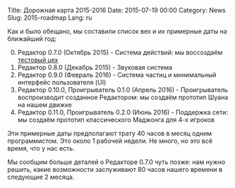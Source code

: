 Title: Дорожная карта 2015-2016
Date: 2015-07-19 00:00
Category: News
Slug: 2015-roadmap
Lang: ru

Как и было обещано, мы составили список вех и их примерные даты на ближайший год:

0. Редактор 0.7.0 (Октябрь 2015) - Система действий: мы воссоздаём <a title="Тестовый цех" href="https://youtu.be/9_6seUWcPbU" target="_blank">тестовый цех</a>
0. Редактор 0.8.0 (Декабрь 2015) - Звуковая система
0. Редактор 0.9.0 (Февраль 2016) - Система частиц и минимальный интерфейс пользователя (UI)
0. Редактор 0.10.0, Проигрыватель 0.1.0 (Апрель 2016) - Проигрыватель воспроизводит созданное Редактором: мы создаём прототип Шуана на нашем движке
0. Редактор 0.11.0, Проигрыватель 0.2.0 (Июнь 2016) - Поддержка сети: мы создаём прототип классического Маджонга для 4-х игроков


Эти примерные даты предполагают трату 40 часов в месяц одним программистом. Это около 1 рабочей недели. Не много, но это всё время, что у нас есть.

Мы сообщим больше деталей о Редакторе 0.7.0 чуть позже: нам нужно решить, какие возможности заслуживают 80 часов нашего времени в следующие 2 месяца.

